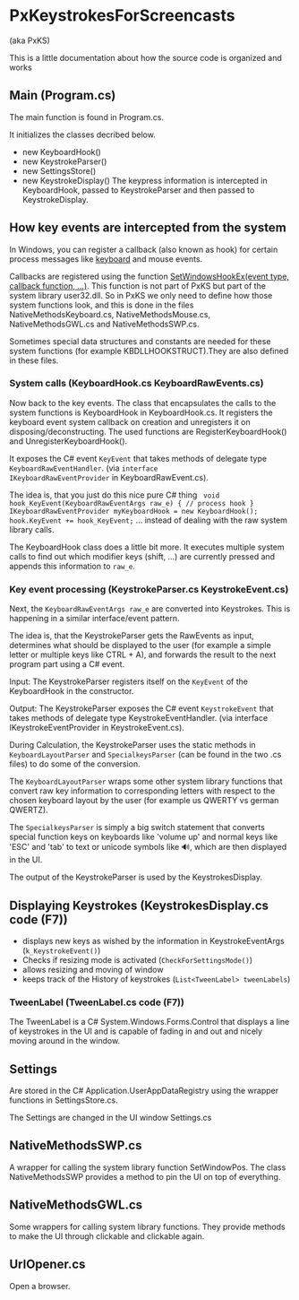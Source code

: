 # PxKeystrokesForScreencasts
(aka PxKS)

This is a little documentation about how the source code is organized and works

## Main (Program.cs)

The main function is found in Program.cs.

It initializes the classes decribed below.
 * new KeyboardHook()
 * new KeystrokeParser()
 * new SettingsStore()
 * new KeystrokeDisplay()
The keypress information is intercepted in KeyboardHook, passed to KeystrokeParser and then passed to KeystrokeDisplay.


## How key events are intercepted from the system

In Windows, you can register a callback (also known as hook) for certain process messages like [keyboard][LowLevelKeyboardProc] and mouse events.

Callbacks are registered using the function [SetWindowsHookEx(event type, callback function, ...)][SetWindowsHookEx].
This function is not part of PxKS but part of the system library user32.dll. So in PxKS we only need to define how those system functions look, and this is done in the files NativeMethodsKeyboard.cs, NativeMethodsMouse.cs, NativeMethodsGWL.cs and NativeMethodsSWP.cs.

Sometimes special data structures and constants are needed for these system functions (for example KBDLLHOOKSTRUCT).They are also defined in these files.

### System calls (KeyboardHook.cs KeyboardRawEvents.cs)

Now back to the key events. The class that encapsulates the calls to the system functions is KeyboardHook in KeyboardHook.cs. It registers the keyboard event system callback on creation and unregisters it on disposing/deconstructing. The used functions are RegisterKeyboardHook() and UnregisterKeyboardHook().

It exposes the C# event <code>KeyEvent</code> that takes methods of delegate type <code>KeyboardRawEventHandler</code>. (via <code>interface IKeyboardRawEventProvider</code> in KeyboardRawEvent.cs).

The idea is, that you just do this nice pure C# thing
<code>
void hook_KeyEvent(KeyboardRawEventArgs raw_e)
{
	// process hook
}
IKeyboardRawEventProvider myKeyboardHook = new KeyboardHook();
hook.KeyEvent += hook_KeyEvent;</code>
... instead of dealing with the raw system library calls.

The KeyboardHook class does a little bit more. It executes multiple system calls to find out which modifier keys (shift, ...) are currently pressed and appends this information to <code>raw_e</code>.

### Key event processing (KeystrokeParser.cs KeystrokeEvent.cs)

Next, the <code>KeyboardRawEventArgs raw_e</code> are converted into Keystrokes. This is happening in a similar interface/event pattern.

The idea is, that the KeystrokeParser gets the RawEvents as input, determines what should be displayed to the user (for example a simple letter or multiple keys like CTRL + A), and forwards the result to the next program part using a C# event.

Input: The KeystrokeParser registers itself on the <code>KeyEvent</code> of the KeyboardHook in the constructor.

Output: The KeystrokeParser exposes the C# event <code>KeystrokeEvent</code> that takes methods of delegate type KeystrokeEventHandler. (via interface IKeystrokeEventProvider in KeystrokeEvent.cs).

During Calculation, the KeystrokeParser uses the static methods in <code>KeyboardLayoutParser</code> and <code>SpecialkeysParser</code> (can be found in the two .cs files) to do some of the conversion.

The <code>KeyboardLayoutParser</code> wraps some other system library functions that convert raw key information to corresponding letters with respect to the chosen keyboard layout by the user (for example us QWERTY vs german QWERTZ).

The <code>SpecialkeysParser</code> is simply a big switch statement that converts special function keys on keyboards like 'volume up' and normal keys like 'ESC' and 'tab' to text or unicode symbols like 🔊, which are then displayed in the UI.


The output of the KeystrokeParser is used by the KeystrokesDisplay.

[SetWindowsHookEx]: https://msdn.microsoft.com/en-us/library/windows/desktop/ms644990%28v=vs.85%29.aspx "SetWindowsHookEx function"
[LowLevelKeyboardProc]: https://msdn.microsoft.com/en-us/library/windows/desktop/ms644985%28v=vs.85%29.aspx "LowLevelKeyboardProc callback function"
[TranslateMessage]: https://msdn.microsoft.com/en-us/library/windows/desktop/ms644955%28v=vs.85%29.aspx "TranslateMessage function"


## Displaying Keystrokes (KeystrokesDisplay.cs code (F7))

 * displays new keys as wished by the information in KeystrokeEventArgs (<code>k_KeystrokeEvent()</code>)
 * Checks if resizing mode is activated (<code>CheckForSettingsMode()</code>)
 * allows resizing and moving of window
 * keeps track of the History of keystrokes (<code>List&lt;TweenLabel&gt; tweenLabels</code>)

### TweenLabel (TweenLabel.cs code (F7))

The TweenLabel is a C# System.Windows.Forms.Control that displays a line of keystrokes in the UI and is capable of fading in and out and nicely moving around in the window.

## Settings

Are stored in the C# Application.UserAppDataRegistry using the wrapper functions in SettingsStore.cs.

The Settings are changed in the UI window Settings.cs

## NativeMethodsSWP.cs

A wrapper for calling the system library function SetWindowPos.
The class NativeMethodsSWP provides a method to pin the UI on top of everything.

## NativeMethodsGWL.cs

Some wrappers for calling system library functions.
They provide methods to make the UI through clickable and clickable again.

## UrlOpener.cs

Open a browser.